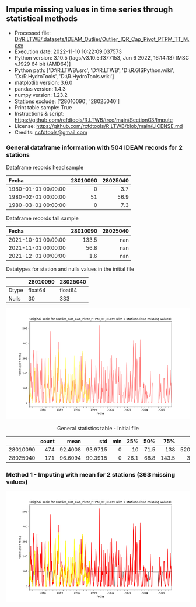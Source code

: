 ## Impute missing values in time series through statistical methods

* Processed file: [D:/R.LTWB/.datasets/IDEAM_Outlier/Outlier_IQR_Cap_Pivot_PTPM_TT_M.csv](../IDEAM_EDA/Outlier_IQR_Cap_Pivot_PTPM_TT_M.csv)
* Execution date: 2022-11-10 10:22:09.037573
* Python version: 3.10.5 (tags/v3.10.5:f377153, Jun  6 2022, 16:14:13) [MSC v.1929 64 bit (AMD64)]
* Python path: ['D:\\R.LTWB\\.src', 'D:\\R.LTWB', 'D:\\R.GISPython.wiki', 'D:\\R.HydroTools', 'D:\\R.HydroTools.wiki']
* matplotlib version: 3.6.0
* pandas version: 1.4.3
* numpy version: 1.23.2
* Stations exclude: ['28010090', '28025040']
* Print table sample: True
* Instructions & script: https://github.com/rcfdtools/R.LTWB/tree/main/Section03/Impute
* License: https://github.com/rcfdtools/R.LTWB/blob/main/LICENSE.md
* Credits: r.cfdtools@gmail.com


### General dataframe information with 504 IDEAM records for 2 stations

Dataframe records head sample

| Fecha               |   28010090 |   28025040 |
|:--------------------|-----------:|-----------:|
| 1980-01-01 00:00:00 |          0 |        3.7 |
| 1980-02-01 00:00:00 |         51 |       56.9 |
| 1980-03-01 00:00:00 |          0 |        7.3 |

Dataframe records tail sample

| Fecha               |   28010090 |   28025040 |
|:--------------------|-----------:|-----------:|
| 2021-10-01 00:00:00 |      133.5 |        nan |
| 2021-11-01 00:00:00 |       56.8 |        nan |
| 2021-12-01 00:00:00 |        1.6 |        nan |

Datatypes for station and nulls values in the initial file

<div align="center">

|       | 28010090   | 28025040   |
|:------|:-----------|:-----------|
| Dtype | float64    | float64    |
| Nulls | 30         | 333        |

</div>


![R.LTWB](Outlier_IQR_Cap_Pivot_PTPM_TT_M.csv.png)

<div align="center">

General statistics table - Initial file

</div>


<div align="center">

|          |   count |    mean |     std |   min |   25% |   50% |   75% |     max |
|---------:|--------:|--------:|--------:|------:|------:|------:|------:|--------:|
| 28010090 |     474 | 92.4008 | 93.9715 |     0 |  10   |  71.5 | 138   | 520.861 |
| 28025040 |     171 | 96.6094 | 90.3915 |     0 |  26.1 |  68.8 | 143.5 | 360.6   |

</div>


### Method 1 - Imputing with mean for 2 stations (363 missing values)

![R.LTWB](Impute_Mean_Outlier_IQR_Cap_Pivot_PTPM_TT_M.csv.png)
